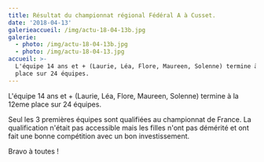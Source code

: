 ```yaml
---
title: Résultat du championnat régional Fédéral A à Cusset.
date: '2018-04-13'
galerieaccueil: /img/actu-18-04-13b.jpg
galerie:
  - photo: /img/actu-18-04-13b.jpg
  - photo: /img/actu-18-04-13.jpg
accueil: >-
  L'équipe 14 ans et + (Laurie, Léa, Flore, Maureen, Solenne) termine à la 12eme
  place sur 24 équipes.
---
```

L'équipe 14 ans et + (Laurie, Léa, Flore, Maureen, Solenne) termine à la 12eme place sur 24 équipes.

Seul les 3 premières équipes sont qualifiées au championnat de France. La qualification n'était pas accessible mais les filles n'ont pas démérité et ont fait une bonne compétition avec un bon investissement.

Bravo à toutes !
